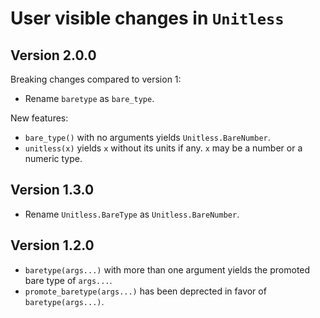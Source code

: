 # User visible changes in `Unitless`

## Version 2.0.0

Breaking changes compared to version 1:
- Rename `baretype` as `bare_type`.

New features:
- `bare_type()` with no arguments yields `Unitless.BareNumber`.
- `unitless(x)` yields `x` without its units if any. `x` may be a number or a
  numeric type.

## Version 1.3.0

- Rename `Unitless.BareType` as `Unitless.BareNumber`.

## Version 1.2.0

- `baretype(args...)` with more than one argument yields the promoted bare type
  of `args...`.
- `promote_baretype(args...)` has been deprected in favor of
  `baretype(args...)`.
